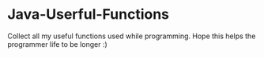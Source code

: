# Java-Userful-Functions
Collect all my useful functions used while programming. Hope this helps the programmer life to be longer :) 
